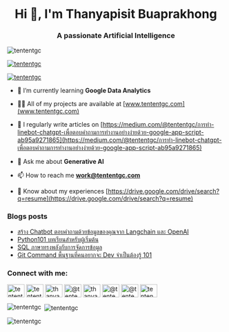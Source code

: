 <h1 align="center">Hi 👋, I'm Thanyapisit Buaprakhong</h1>
<h3 align="center">A passionate Artificial Intelligence</h3>

<p align="left"> <img src="https://komarev.com/ghpvc/?username=tententgc&label=Profile%20views&color=0e75b6&style=flat" alt="tententgc" /> </p>

<p align="left"> <a href="https://github.com/ryo-ma/github-profile-trophy"><img src="https://github-profile-trophy.vercel.app/?username=tententgc" alt="tententgc" /></a> </p>

<p align="left"> <a href="https://twitter.com/tententgc" target="blank"><img src="https://img.shields.io/twitter/follow/tententgc?logo=twitter&style=for-the-badge" alt="tententgc" /></a> </p>

- 🌱 I’m currently learning **Google Data Analytics**

- 👨‍💻 All of my projects are available at [www.tententgc.com](www.tententgc.com)

- 📝 I regularly write articles on [https://medium.com/@tententgc/การทำ-linebot-chatgpt-เพื่อตอบคำถามการทำงานอย่างง่ายด้วย-google-app-script-ab95a9271865](https://medium.com/@tententgc/การทำ-linebot-chatgpt-เพื่อตอบคำถามการทำงานอย่างง่ายด้วย-google-app-script-ab95a9271865)

- 💬 Ask me about **Generative AI**

- 📫 How to reach me **work@tententgc.com**

- 📄 Know about my experiences [https://drive.google.com/drive/search?q=resume](https://drive.google.com/drive/search?q=resume)

### Blogs posts
<!-- BLOG-POST-LIST:START -->
- [สร้าง Chatbot ตอบคำถามด้วยข้อมูลของคุณจาก Langchain และ OpenAI](https://medium.com/@tententgc/%E0%B8%AA%E0%B8%A3%E0%B9%89%E0%B8%B2%E0%B8%87-chatbot-%E0%B8%95%E0%B8%AD%E0%B8%9A%E0%B8%84%E0%B8%B3%E0%B8%96%E0%B8%B2%E0%B8%A1%E0%B8%94%E0%B9%89%E0%B8%A7%E0%B8%A2%E0%B8%82%E0%B9%89%E0%B8%AD%E0%B8%A1%E0%B8%B9%E0%B8%A5%E0%B8%82%E0%B8%AD%E0%B8%87%E0%B8%84%E0%B8%B8%E0%B8%93%E0%B8%88%E0%B8%B2%E0%B8%81-langchain-%E0%B9%81%E0%B8%A5%E0%B8%B0-openai-a1413bf61832?source=rss-7c18b421cb41------2)
- [Python101 บทเรียนสำหรับผู้เริ่มต้น](https://medium.com/@tententgc/python101-%E0%B8%9A%E0%B8%97%E0%B9%80%E0%B8%A3%E0%B8%B5%E0%B8%A2%E0%B8%99%E0%B8%AA%E0%B8%B3%E0%B8%AB%E0%B8%A3%E0%B8%B1%E0%B8%9A%E0%B8%9C%E0%B8%B9%E0%B9%89%E0%B9%80%E0%B8%A3%E0%B8%B4%E0%B9%88%E0%B8%A1%E0%B8%95%E0%B9%89%E0%B8%99-ed477886a543?source=rss-7c18b421cb41------2)
- [SQL ภาษาทรงพลังกับการจัดการข้อมูล](https://medium.com/@tententgc/sql-%E0%B8%A0%E0%B8%B2%E0%B8%A9%E0%B8%B2%E0%B8%97%E0%B8%A3%E0%B8%87%E0%B8%9E%E0%B8%A5%E0%B8%B1%E0%B8%87%E0%B8%81%E0%B8%B1%E0%B8%9A%E0%B8%81%E0%B8%B2%E0%B8%A3%E0%B8%88%E0%B8%B1%E0%B8%94%E0%B8%81%E0%B8%B2%E0%B8%A3%E0%B8%82%E0%B9%89%E0%B8%AD%E0%B8%A1%E0%B8%B9%E0%B8%A5-4e4483ee8d61?source=rss-7c18b421cb41------2)
- [Git Command พื้นฐานที่คนอยากจะ Dev จำเป็นต้องรู้ 101](https://medium.com/@tententgc/git-command-%E0%B8%9E%E0%B8%B7%E0%B9%89%E0%B8%99%E0%B8%90%E0%B8%B2%E0%B8%99%E0%B8%97%E0%B8%B5%E0%B9%88%E0%B8%84%E0%B8%99%E0%B8%AD%E0%B8%A2%E0%B8%B2%E0%B8%81%E0%B8%88%E0%B8%B0-dev-%E0%B8%88%E0%B8%B3%E0%B9%80%E0%B8%9B%E0%B9%87%E0%B8%99%E0%B8%95%E0%B9%89%E0%B8%AD%E0%B8%87%E0%B8%A3%E0%B8%B9%E0%B9%89-101-ae8164ae1b3b?source=rss-7c18b421cb41------2)
<!-- BLOG-POST-LIST:END -->

<h3 align="left">Connect with me:</h3>
<p align="left">
<a href="https://dev.to/tententgc" target="blank"><img align="center" src="https://raw.githubusercontent.com/rahuldkjain/github-profile-readme-generator/master/src/images/icons/Social/devto.svg" alt="tententgc" height="30" width="40" /></a>
<a href="https://twitter.com/tententgc" target="blank"><img align="center" src="https://raw.githubusercontent.com/rahuldkjain/github-profile-readme-generator/master/src/images/icons/Social/twitter.svg" alt="tententgc" height="30" width="40" /></a>
<a href="https://linkedin.com/in/thanyapisit-buaprakhong-bb0143184" target="blank"><img align="center" src="https://raw.githubusercontent.com/rahuldkjain/github-profile-readme-generator/master/src/images/icons/Social/linked-in-alt.svg" alt="thanyapisit-buaprakhong-bb0143184" height="30" width="40" /></a>
<a href="https://kaggle.com/@tententgc" target="blank"><img align="center" src="https://raw.githubusercontent.com/rahuldkjain/github-profile-readme-generator/master/src/images/icons/Social/kaggle.svg" alt="@tententgc" height="30" width="40" /></a>
<a href="https://fb.com/thanyapisit tenten buaprakhong" target="blank"><img align="center" src="https://raw.githubusercontent.com/rahuldkjain/github-profile-readme-generator/master/src/images/icons/Social/facebook.svg" alt="thanyapisit tenten buaprakhong" height="30" width="40" /></a>
<a href="https://instagram.com/@tenten_tgc" target="blank"><img align="center" src="https://raw.githubusercontent.com/rahuldkjain/github-profile-readme-generator/master/src/images/icons/Social/instagram.svg" alt="@tenten_tgc" height="30" width="40" /></a>
<a href="https://medium.com/@tententgc" target="blank"><img align="center" src="https://raw.githubusercontent.com/rahuldkjain/github-profile-readme-generator/master/src/images/icons/Social/medium.svg" alt="@tententgc" height="30" width="40" /></a>
<a href="https://www.leetcode.com/tentenpccp20" target="blank"><img align="center" src="https://raw.githubusercontent.com/rahuldkjain/github-profile-readme-generator/master/src/images/icons/Social/leet-code.svg" alt="tentenpccp20" height="30" width="40" /></a>
</p>


<p><img align="left" src="https://github-readme-stats.vercel.app/api/top-langs?username=tententgc&show_icons=true&locale=en&layout=compact" alt="tententgc" /></p>

<p>&nbsp;<img align="center" src="https://github-readme-stats.vercel.app/api?username=tententgc&show_icons=true&locale=en" alt="tententgc" /></p>

<p><img align="center" src="https://github-readme-streak-stats.herokuapp.com/?user=tententgc&" alt="tententgc" /></p>

